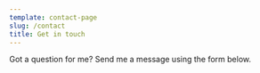 ```yaml
---
template: contact-page
slug: /contact
title: Get in touch
---
```

Got a question for me? Send me a message using the form below.